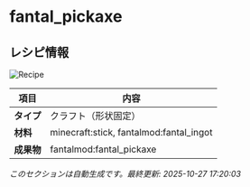 # fantal_pickaxe



<!-- 🔄 自動生成: 編集しないでください -->

## レシピ情報

![Recipe](../../recipe_images/items/fantal_pickaxe.png)

| 項目 | 内容 |
|---|---|
| **タイプ** | クラフト（形状固定） |
| **材料** | minecraft:stick, fantalmod:fantal_ingot |
| **成果物** | fantalmod:fantal_pickaxe |

_このセクションは自動生成です。最終更新: 2025-10-27 17:20:03_
<!-- /🔄 自動生成 -->
